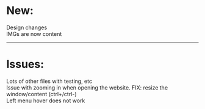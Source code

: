 <h1>New:</h1>
Design changes<br>
IMGs are now content<br>
<hr>

<h1>Issues:</h1>
Lots of other files with testing, etc<br>
Issue with zooming in when opening the website. FIX: resize the window/content (ctrl+/ctrl-)<br>
Left menu hover does not work